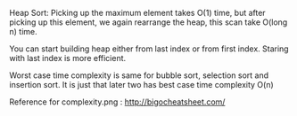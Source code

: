 Heap Sort:
Picking up the maximum element takes O(1) time,
but after picking up this element, we again rearrange the heap, this scan take O(long n) time.

You can start building heap either from last index or from first index. Staring with last index is more efficient.


Worst case time complexity is same for bubble sort, selection sort and insertion sort.
It is just that later two has best case time complexity O(n)


Reference for complexity.png : http://bigocheatsheet.com/

